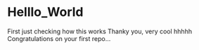 # Helllo_World
First
just checking how this works
Thanky you, very cool
hhhhh
Congratulations on your first repo...
